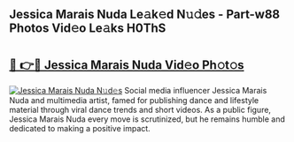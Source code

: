 ## Jessica Marais Nuda Le𝚊k𝚎d N𝚞𝚍es - Part-w88 Photos Vid𝚎o Le𝚊ks H0ThS

# <h2><a href="http://fbfex1.evod.top/?m=Jessica+Marais+Nuda">🔗 👉🔴 Jessica Marais Nuda Vid𝚎o Ph𝚘t𝚘s</a></h2>

[![Jessica Marais Nuda N𝚞d𝚎s](https://i.imgur.com/8V9OHl7.gif)](http://fbfex1.evod.top/?m=Jessica+Marais+Nuda)
Social media influencer Jessica Marais Nuda and multimedia artist, famed for publishing dance and lifestyle material through viral dance trends and short videos. As a public figure, Jessica Marais Nuda every move is scrutinized, but he remains humble and dedicated to making a positive impact. 
